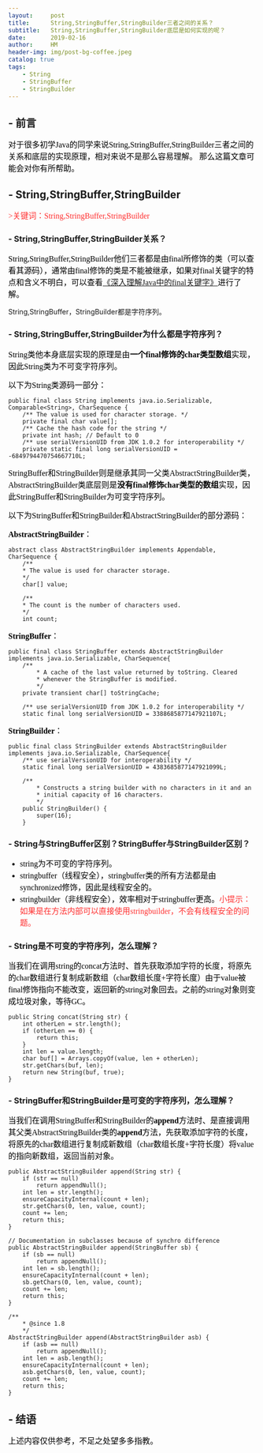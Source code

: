 ```yaml
---
layout:     post
title:      String,StringBuffer,StringBuilder三者之间的关系？
subtitle:   String,StringBuffer,StringBuilder底层是如何实现的呢？
date:       2019-02-16
author:     HM
header-img: img/post-bg-coffee.jpeg
catalog: true
tags:
    - String
    - StringBuffer
    - StringBuilder
---
```


## - 前言

<font color="#000000" size="3" face="宋体">对于很多初学Java的同学来说String,StringBuffer,StringBuilder三者之间的关系和底层的实现原理，相对来说不是那么容易理解。
那么这篇文章可能会对你有所帮助。</font>

## - String,StringBuffer,StringBuilder

<font color="#FF3030" size="3" face="宋体">>关键词：String,StringBuffer,StringBuilder</font>

### - String,StringBuffer,StringBuilder关系？ 

<font color="#000000" size="3" face="宋体">String,StringBuffer,StringBuilder他们三者都是由final所修饰的类（可以查看其源码），通常由final修饰的类是不能被继承，如果对final关键字的特点和含义不明白，可以查看<a href="https://tanghuimao.github.io/2019/02/18/%E6%B7%B1%E5%85%A5%E7%90%86%E8%A7%A3Java%E4%B8%AD%E7%9A%84final%E5%85%B3%E9%94%AE%E5%AD%97-WWDC-2020/">《深入理解Java中的final关键字》</a>进行了解。</font>

String,StringBuffer，StringBuilder都是字符序列。

### - String,StringBuffer,StringBuilder为什么都是字符序列？ 
<font color="#000000" size="3" face="宋体">String类他本身底层实现的原理是由**一个final修饰的char类型数组**实现，因此String类为不可变字符序列。</font>

<font color="#000000" size="3" face="宋体">以下为String类源码一部分：</font>

    public final class String implements java.io.Serializable, Comparable<String>, CharSequence {
        /** The value is used for character storage. */
        private final char value[];
        /** Cache the hash code for the string */
        private int hash; // Default to 0
        /** use serialVersionUID from JDK 1.0.2 for interoperability */
        private static final long serialVersionUID = -6849794470754667710L;

<font color="#000000" size="3" face="宋体">StringBuffer和StringBuilder则是继承其同一父类AbstractStringBuilder类，AbstractStringBuilder类底层则是**没有final修饰char类型的数组**实现，因此StringBuffer和StringBuilder为可变字符序列。</font>

<font color="#000000" size="3" face="宋体">以下为StringBuffer和StringBuilder和AbstractStringBuilder的部分源码：</font>

<font color="#000000" size="3" face="宋体">**AbstractStringBuilder**：</font>

    abstract class AbstractStringBuilder implements Appendable, CharSequence {
        /**
        * The value is used for character storage.
        */
        char[] value;

        /**
        * The count is the number of characters used.
        */
        int count;

<font color="#000000" size="3" face="宋体">**StringBuffer**：</font>

    public final class StringBuffer extends AbstractStringBuilder implements java.io.Serializable, CharSequence{
        /**
            * A cache of the last value returned by toString. Cleared
            * whenever the StringBuffer is modified.
            */
        private transient char[] toStringCache;

        /** use serialVersionUID from JDK 1.0.2 for interoperability */
        static final long serialVersionUID = 3388685877147921107L;

<font color="#000000" size="3" face="宋体">**StringBuilder**：</font>

    public final class StringBuilder extends AbstractStringBuilder implements java.io.Serializable, CharSequence{
        /** use serialVersionUID for interoperability */
        static final long serialVersionUID = 4383685877147921099L;

        /**
            * Constructs a string builder with no characters in it and an
            * initial capacity of 16 characters.
            */
        public StringBuilder() {
            super(16);
        }

### - String与StringBuffer区别？StringBuffer与StringBuilder区别？

- <font color="#000000" size="3" face="宋体">string为不可变的字符序列。</font>
- <font color="#000000" size="3" face="宋体">stringbuffer（线程安全），stringbuffer类的所有方法都是由synchronized修饰，因此是线程安全的。</font>
- <font color="#000000" size="3" face="宋体">stringbuilder（非线程安全），效率相对于stringbuffer更高。<font color="#FF3030" size="3" face="宋体">小提示：如果是在方法内部可以直接使用stringbuilder，不会有线程安全的问题。</font>
</font>

### - String是不可变的字符序列，怎么理解？

<font color="#000000" size="3" face="宋体">当我们在调用string的concat方法时、首先获取添加字符的长度，将原先的char数组进行复制成新数组（char数组长度+字符长度）由于value被final修饰指向不能改变，返回新的string对象回去。之前的string对象则变成垃圾对象，等待GC。</font>

    public String concat(String str) {
        int otherLen = str.length();
        if (otherLen == 0) {
            return this;
        }
        int len = value.length;
        char buf[] = Arrays.copyOf(value, len + otherLen);
        str.getChars(buf, len);
        return new String(buf, true);
    }

### - StringBuffer和StringBuilder是可变的字符序列，怎么理解？

<font color="#000000" size="3" face="宋体">当我们在调用StringBuffer和StringBuilder的**append**方法时、是直接调用其父类AbstractStringBuilder类的**append**方法，先获取添加字符的长度，将原先的char数组进行复制成新数组（char数组长度+字符长度）将value的指向新数组，返回当前对象。</font>

    public AbstractStringBuilder append(String str) {
        if (str == null)
            return appendNull();
        int len = str.length();
        ensureCapacityInternal(count + len);
        str.getChars(0, len, value, count);
        count += len;
        return this;
    }

    // Documentation in subclasses because of synchro difference
    public AbstractStringBuilder append(StringBuffer sb) {
        if (sb == null)
            return appendNull();
        int len = sb.length();
        ensureCapacityInternal(count + len);
        sb.getChars(0, len, value, count);
        count += len;
        return this;
    }

    /**
        * @since 1.8
        */
    AbstractStringBuilder append(AbstractStringBuilder asb) {
        if (asb == null)
            return appendNull();
        int len = asb.length();
        ensureCapacityInternal(count + len);
        asb.getChars(0, len, value, count);
        count += len;
        return this;
    }


## - 结语

<font color="#000000" size="3" face="宋体">上述内容仅供参考，不足之处望多多指教。</font>


 

